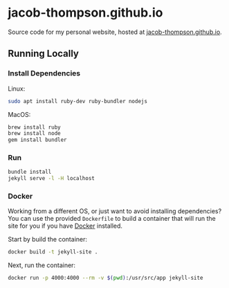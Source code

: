 # jacob-thompson.github.io

Source code for my personal website, hosted at [jacob-thompson.github.io](https://jacob-thompson.github.io).

## Running Locally

### Install Dependencies

Linux:
```bash
sudo apt install ruby-dev ruby-bundler nodejs
```

MacOS:
```bash
brew install ruby
brew install node
gem install bundler
```

### Run

```bash
bundle install
jekyll serve -l -H localhost
```

### Docker

Working from a different OS, or just want to avoid installing dependencies? You can use the provided `Dockerfile` to build a container that will run the site for you if you have [Docker](https://www.docker.com/) installed.

Start by build the container:

```bash
docker build -t jekyll-site .
```

Next, run the container:
```bash
docker run -p 4000:4000 --rm -v $(pwd):/usr/src/app jekyll-site
```

